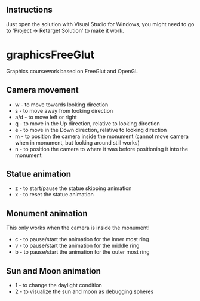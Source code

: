 ## Instructions
Just open the solution with Visual Studio for Windows, you might need to go to 'Project -> Retarget Solution' to make it work.

# graphicsFreeGlut
Graphics coursework based on FreeGlut and OpenGL

## Camera movement
- w - to move towards looking direction
- s - to move away from looking direction
- a/d - to move left or right
- q - to move in the Up direction, relative to looking direction
- e - to move in the Down direction, relative to looking direction
- m - to position the camera inside the monument (cannot move camera when in monument, but looking around still works)
- n - to position the camera to where it was before positioning it into the monument

## Statue animation
- z - to start/pause the statue skipping animation
- x - to reset the statue animation

## Monument animation
This only works when the camera is inside the monument!

- c - to pause/start the animation for the inner most ring
- v - to pause/start the animation for the middle ring
- b - to pause/start the animation for the outer most ring

## Sun and Moon animation
- 1 - to change the daylight condition
- 2 - to visualize the sun and moon as debugging spheres
